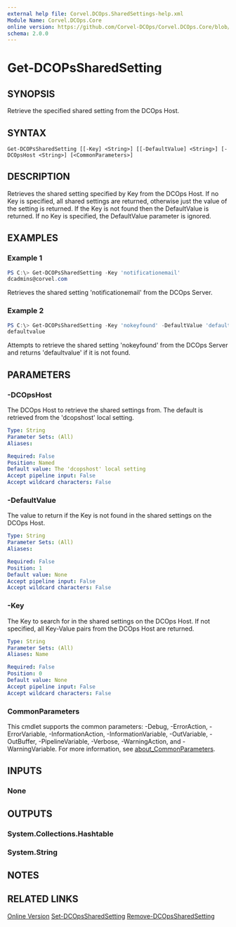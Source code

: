 ```yaml
---
external help file: Corvel.DCOps.SharedSettings-help.xml
Module Name: Corvel.DCOps.Core
online version: https://github.com/Corvel-DCOps/Corvel.DCOps.Core/blob/main/Source/docs/Get-DCOPsSharedSetting.md
schema: 2.0.0
---
```


# Get-DCOPsSharedSetting

## SYNOPSIS
Retrieve the specified shared setting from the DCOps Host.

## SYNTAX

```
Get-DCOPsSharedSetting [[-Key] <String>] [[-DefaultValue] <String>] [-DCOpsHost <String>] [<CommonParameters>]
```

## DESCRIPTION
Retrieves the shared setting specified by Key from the DCOps Host.
If no Key is specified, all shared settings are returned, otherwise just the value of the setting is returned.
If the Key is not found then the DefaultValue is returned.
If no Key is specified, the DefaultValue parameter is ignored.

## EXAMPLES

### Example 1
```powershell
PS C:\> Get-DCOPsSharedSetting -Key 'notificationemail'
dcadmins@corvel.com
```

Retrieves the shared setting 'notificationemail' from the DCOps Server.

### Example 2
```powershell
PS C:\> Get-DCOPsSharedSetting -Key 'nokeyfound' -DefaultValue 'defaultvalue'
defaultvalue
```

Attempts to retrieve the shared setting 'nokeyfound' from the DCOps Server and returns 'defaultvalue' if it is not found.

## PARAMETERS

### -DCOpsHost
The DCOps Host to retrieve the shared settings from. 
The default is retrieved from the 'dcopshost' local setting.

```yaml
Type: String
Parameter Sets: (All)
Aliases:

Required: False
Position: Named
Default value: The 'dcopshost' local setting
Accept pipeline input: False
Accept wildcard characters: False
```

### -DefaultValue
The value to return if the Key is not found in the shared settings on the DCOps Host.

```yaml
Type: String
Parameter Sets: (All)
Aliases:

Required: False
Position: 1
Default value: None
Accept pipeline input: False
Accept wildcard characters: False
```

### -Key
The Key to search for in the shared settings on the DCOps Host.
If not specified, all Key-Value pairs from the DCOps Host are returned. 

```yaml
Type: String
Parameter Sets: (All)
Aliases: Name

Required: False
Position: 0
Default value: None
Accept pipeline input: False
Accept wildcard characters: False
```

### CommonParameters
This cmdlet supports the common parameters: -Debug, -ErrorAction, -ErrorVariable, -InformationAction, -InformationVariable, -OutVariable, -OutBuffer, -PipelineVariable, -Verbose, -WarningAction, and -WarningVariable. For more information, see [about_CommonParameters](http://go.microsoft.com/fwlink/?LinkID=113216).

## INPUTS

### None

## OUTPUTS

### System.Collections.Hashtable

### System.String

## NOTES

## RELATED LINKS

[Online Version](https://github.com/Corvel-DCOps/Corvel.DCOps.Core/blob/main/Source/docs/Get-DCOPsSharedSetting.md)
[Set-DCOpsSharedSetting]()
[Remove-DCOpsSharedSetting]()
